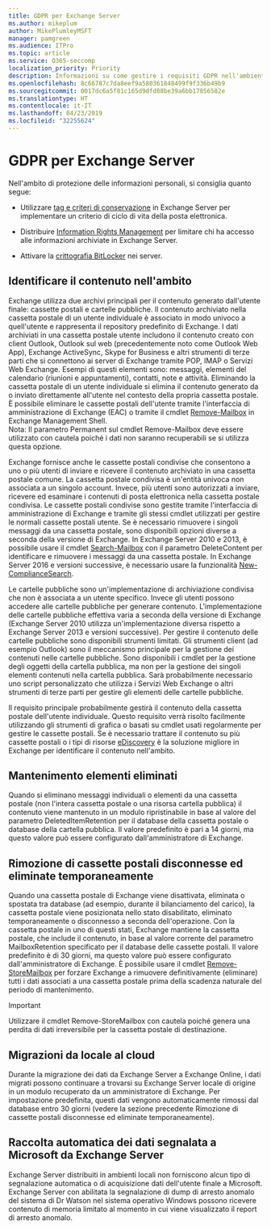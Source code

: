 ```yaml
---
title: GDPR per Exchange Server
ms.author: mikeplum
author: MikePlumleyMSFT
manager: pamgreen
ms.audience: ITPro
ms.topic: article
ms.service: O365-seccomp
localization_priority: Priority
description: Informazioni su come gestire i requisiti GDPR nell'ambiente Exchange Server locale.
ms.openlocfilehash: 8c66787c7da8eef9a580361848499f9f336b49b9
ms.sourcegitcommit: 0017dc6a5f81c165d9dfd88be39a6bb17856582e
ms.translationtype: HT
ms.contentlocale: it-IT
ms.lasthandoff: 04/23/2019
ms.locfileid: "32255624"
---
```

# <a name="gdpr-for-exchange-server"></a>GDPR per Exchange Server

Nell'ambito di protezione delle informazioni personali, si consiglia quanto segue:

-   Utilizzare [tag e criteri di conservazione](https://technet.microsoft.com/library/dd297955(v=exchg.160).aspx) in Exchange Server per implementare un criterio di ciclo di vita della posta elettronica.

-   Distribuire [Information Rights Management](https://technet.microsoft.com/library/dd638140(v=exchg.160).aspx) per limitare chi ha accesso alle informazioni archiviate in Exchange Server.

-   Attivare la [crittografia BitLocker](https://blogs.technet.microsoft.com/exchange/2015/10/20/enabling-bitlocker-on-exchange-servers/) nei server.

## <a name="identifying-in-scope-content"></a>Identificare il contenuto nell'ambito

Exchange utilizza due archivi principali per il contenuto generato dall'utente finale: cassette postali e cartelle pubbliche. Il contenuto archiviato nella cassetta postale di un utente individuale è associato in modo univoco a quell'utente e rappresenta il repository predefinito di Exchange. I dati archiviati in una cassetta postale utente includono il contenuto creato con client Outlook, Outlook sul web (precedentemente noto come Outlook Web App), Exchange ActiveSync, Skype for Business e altri strumenti di terze parti che si connettono ai server di Exchange tramite POP, IMAP o Servizi Web Exchange. Esempi di questi elementi sono: messaggi, elementi del calendario (riunioni e appuntamenti), contatti, note e attività. Eliminando la cassetta postale di un utente individuale si elimina il contenuto generato da o inviato direttamente all'utente nel contesto della propria cassetta postale. È possibile eliminare le cassette postali dell'utente tramite l'interfaccia di amministrazione di Exchange (EAC) o tramite il cmdlet [Remove-Mailbox](https://docs.microsoft.com/powershell/module/exchange/mailboxes/remove-mailbox?view=exchange-ps) in Exchange Management Shell.\
Nota: Il parametro Permanent sul cmdlet Remove-Mailbox deve essere utilizzato con cautela poiché i dati non saranno recuperabili se si utilizza questa opzione.

Exchange fornisce anche le cassette postali condivise che consentono a uno o più utenti di inviare e ricevere il contenuto archiviato in una cassetta postale comune. La cassetta postale condivisa è un'entità univoca non associata a un singolo account. Invece, più utenti sono autorizzati a inviare, ricevere ed esaminare i contenuti di posta elettronica nella cassetta postale condivisa. Le cassette postali condivise sono gestite tramite l'interfaccia di amministrazione di Exchange e tramite gli stessi cmdlet utilizzati per gestire le normali cassette postali utente. Se è necessario rimuovere i singoli messaggi da una cassetta postale, sono disponibili opzioni diverse a seconda della versione di Exchange. In Exchange Server 2010 e 2013, è possibile usare il cmdlet [Search-Mailbox](https://docs.microsoft.com/powershell/module/exchange/mailboxes/search-mailbox?view=exchange-ps) con il parametro DeleteContent per identificare e rimuovere i messaggi da una cassetta postale. In Exchange Server 2016 e versioni successive, è necessario usare la funzionalità [New-ComplianceSearch](https://technet.microsoft.com/library/ff459253(v=exchg.160).aspx).

Le cartelle pubbliche sono un'implementazione di archiviazione condivisa che non è associata a un utente specifico. Invece gli utenti possono accedere alle cartelle pubbliche per generare contenuto. L'implementazione delle cartelle pubbliche effettiva varia a seconda della versione di Exchange (Exchange Server 2010 utilizza un'implementazione diversa rispetto a Exchange Server 2013 e versioni successive). Per gestire il contenuto delle cartelle pubbliche sono disponibili strumenti limitati. Gli strumenti client (ad esempio Outlook) sono il meccanismo principale per la gestione dei contenuti nelle cartelle pubbliche. Sono disponibili i cmdlet per la gestione degli oggetti della cartella pubblica, ma non per la gestione dei singoli elementi contenuti nella cartella pubblica. Sarà probabilmente necessario uno script personalizzato che utilizza i Servizi Web Exchange o altri strumenti di terze parti per gestire gli elementi delle cartelle pubbliche.

Il requisito principale probabilmente gestirà il contenuto della cassetta postale dell'utente individuale. Questo requisito verrà risolto facilmente utilizzando gli strumenti di grafica o basati su cmdlet usati regolarmente per gestire le cassette postali. Se è necessario trattare il contenuto su più cassette postali o i tipi di risorse [eDiscovery](https://technet.microsoft.com/library/dd298021(v=exchg.160).aspx) è la soluzione migliore in Exchange per identificare il contenuto nell'ambito.

## <a name="deleted-item-retention"></a>Mantenimento elementi eliminati

Quando si eliminano messaggi individuali o elementi da una cassetta postale (non l'intera cassetta postale o una risorsa cartella pubblica) il contenuto viene mantenuto in un modulo ripristinabile in base al valore del parametro DeletedItemRetention per il database della cassetta postale o database della cartella pubblica. Il valore predefinito è pari a 14 giorni, ma questo valore può essere configurato dall'amministratore di Exchange.

## <a name="removing-soft-deleted-and-disconnected-mailboxes"></a>Rimozione di cassette postali disconnesse ed eliminate temporaneamente

Quando una cassetta postale di Exchange viene disattivata, eliminata o spostata tra database (ad esempio, durante il bilanciamento del carico), la cassetta postale viene posizionata nello stato disabilitato, eliminato temporaneamente o disconnesso a seconda dell'operazione. Con la cassetta postale in uno di questi stati, Exchange mantiene la cassetta postale, che include il contenuto, in base al valore corrente del parametro MailboxRetention specificato per il database delle cassette postali. Il valore predefinito è di 30 giorni, ma questo valore può essere configurato dall'amministratore di Exchange. È possibile usare il cmdlet [Remove-StoreMailbox](https://docs.microsoft.com/powershell/module/exchange/mailbox-databases-and-servers/remove-storemailbox?view=exchange-ps) per forzare Exchange a rimuovere definitivamente (eliminare) tutti i dati associati a una cassetta postale prima della scadenza naturale del periodo di mantenimento.

> [!IMPORTANT]
> Utilizzare il cmdlet Remove-StoreMailbox con cautela poiché genera una perdita di dati irreversibile per la cassetta postale di destinazione. 

## <a name="on-prem-to-cloud-migrations"></a>Migrazioni da locale al cloud

Durante la migrazione dei dati da Exchange Server a Exchange Online, i dati migrati possono continuare a trovarsi su Exchange Server locale di origine in un modulo recuperato da un amministratore di Exchange. Per impostazione predefinita, questi dati vengono automaticamente rimossi dal database entro 30 giorni (vedere la sezione precedente Rimozione di cassette postali disconnesse ed eliminate temporaneamente).

## <a name="automatic-data-collection-reported-to-microsoft-by-exchange-server"></a>Raccolta automatica dei dati segnalata a Microsoft da Exchange Server

Exchange Server distribuiti in ambienti locali non forniscono alcun tipo di segnalazione automatica o di acquisizione dati dell'utente finale a Microsoft. Exchange Server con abilitata la segnalazione di dump di arresto anomalo del sistema di Dr Watson nel sistema operativo Windows possono ricevere contenuto di memoria limitato al momento in cui viene visualizzato il report di arresto anomalo.
